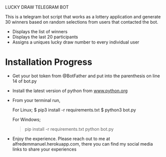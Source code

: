 LUCKY DRAW TELEGRAM BOT

This is a telegram bot script that works as a lottery application and generate 30 winners based on random selections from users that contacted the bot.

- Displays the list of winners
- Displays the last 20 participants
- Assigns a uniques lucky draw number to every individual user

# Installation Progress

* Get your bot token from @BotFather and put into the parenthesis on line 14 of bot.py

* Install the latest version of python from www.python.org

* From your terminal run,

    For Linux;
    $ pip3 install -r requirements.txt
    $ python3 bot.py

    For Windows;
    > pip install -r requirements.txt
    > python bot.py

* Enjoy the experience. Please reach out to me at alfredemmanuel.herokuapp.com, there you can find my social media links to share your experiences
